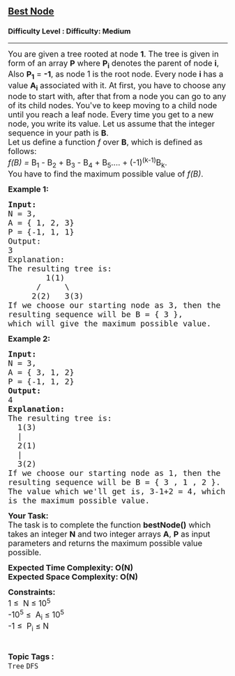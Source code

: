 <h2><a href="https://www.geeksforgeeks.org/problems/best-node--170647/1?page=2&difficulty=Medium&status=unsolved&sortBy=accuracy">Best Node</a></h2><h3>Difficulty Level : Difficulty: Medium</h3><hr><div class="problems_problem_content__Xm_eO"><p><span style="font-size:18px">You are given a tree rooted at node&nbsp;<strong>1</strong>. The tree is given in form of an array&nbsp;<strong>P</strong>&nbsp;where&nbsp;<strong>P<sub>i</sub></strong>&nbsp;denotes the parent of node <strong>i</strong>, Also <strong>P<sub>1</sub></strong>&nbsp;= <strong>-1</strong>, as node 1 is the root node.&nbsp;Every node <strong>i</strong>&nbsp;has a value <strong>A<sub>i</sub></strong>&nbsp;associated with it. At first, you have to choose any node to start with, after that from a node you can go to any of its child nodes. You've to keep moving to a child node until you reach a leaf node. Every time you get to a new node, you write its value. Let us assume that the integer sequence in your path is&nbsp;<strong>B</strong>.<br>
Let us define a function&nbsp;<em>f</em>&nbsp;over&nbsp;<strong>B</strong>, which is defined as follows:<br>
<em>f(B) =&nbsp;</em>B<sub>1</sub>&nbsp;- B<sub>2</sub>&nbsp;+ B<sub>3</sub>&nbsp;- B<sub>4</sub>&nbsp;+ B<sub>5</sub>.... + (-1)<sup>(k-1)</sup>B<sub>k</sub>.<br>
You have to find the maximum possible value of&nbsp;<em>f(B)</em>.</span></p>

<p><span style="font-size:18px"><strong>Example 1:</strong></span></p>

<pre><span style="font-size:18px"><strong>Input:</strong>
N = 3,
A = { 1, 2, 3}
P = {-1, 1, 1}
Output:
3
Explanation:
The resulting tree is:
        1(1)
      /     \
     2(2)   3(3)
If we choose our starting node as 3, then the
resulting sequence will be B = { 3 },
which will give the maximum possible value.</span></pre>

<p><span style="font-size:18px"><strong>Example 2:</strong></span></p>

<pre><span style="font-size:18px"><strong>Input:
</strong>N = 3,
A = { 3, 1, 2}
P = {-1, 1, 2}
<strong>Output:
</strong>4<strong>
Explanation:
</strong>The resulting tree is:
  1(3)
  |
  2(1)
  |
  3(2)
If we choose our starting node as 1, then the
resulting sequence will be B = { 3 , 1 , 2 }.
The value which we'll get is, 3-1+2 = 4, which
is the maximum possible value.</span></pre>

<p><span style="font-size:18px"><strong>Your Task:</strong><br>
The task is to complete the function&nbsp;<strong>bestNode()</strong> which takes an&nbsp;integer&nbsp;<strong>N</strong>&nbsp;and&nbsp;two integer arrays <strong>A</strong>,&nbsp;<strong>P</strong>&nbsp;as&nbsp;input parameters&nbsp;and returns the maximum possible value possible.</span></p>

<p><strong><span style="font-size:18px">Expected Time Complexity: O(N)<br>
Expected Space Complexity: O(N)</span></strong></p>

<p><span style="font-size:18px"><strong>Constraints:</strong><br>
1 ≤&nbsp; N&nbsp;≤&nbsp;10<sup>5</sup><br>
-10<sup>5</sup> ≤&nbsp; A<sub>i</sub>&nbsp;≤&nbsp;10<sup>5</sup><br>
-1 ≤&nbsp; P<sub>i</sub>&nbsp;≤ N</span></p>
</div><br><p><span style=font-size:18px><strong>Topic Tags : </strong><br><code>Tree</code>&nbsp;<code>DFS</code>&nbsp;